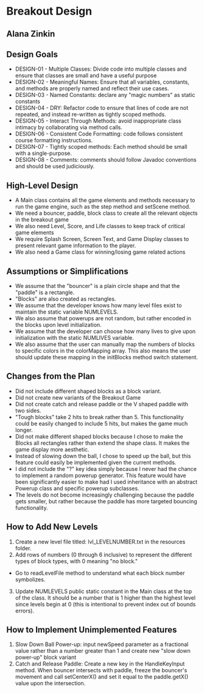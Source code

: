 # Breakout Design
## Alana Zinkin


## Design Goals
* DESIGN-01 - Multiple Classes: Divide code into multiple classes and ensure that classes are small
and have a useful purpose
* DESIGN-02 - Meaningful Names: Ensure that all variables, constants, and methods are properly named
and reflect their use cases.
* DESIGN-03 - Named Constants: declare any "magic numbers" as static constants
* DESIGN-04 - DRY: Refactor code to ensure that lines of code are not repeated, and instead
re-written as tightly scoped methods.
* DESIGN-05 - Interact Through Methods: avoid inappropriate class intimacy by collaborating via method calls.
* DESIGN-06 - Consistent Code Formatting: code follows consistent course formatting instructions.
* DESIGN-07 - Tightly scoped methods: Each method should be small with a single-purpose.
* DESIGN-08 - Comments: comments should follow Javadoc conventions and should be used judiciously. 


## High-Level Design
* A Main class contains all the game elements and methods necessary to run the game engine, such as 
the step method and setScene method. 
* We need a bouncer, paddle, block class to create all the relevant objects in the breakout game
* We also need Level, Score, and Life classes to keep track of critical game elements
* We require Splash Screen, Screen Text, and Game Display classes to present relevant game information 
to the player.
* We also need a Game class for winning/losing game related actions

## Assumptions or Simplifications
* We assume that the "bouncer" is a plain circle shape and that the "paddle" is a rectangle. 
* "Blocks" are also created as rectangles. 
* We assume that the developer knows how many level files exist to maintain the static variable
NUMLEVELS.
* We also assume that powerups are not random, but rather encoded in the blocks upon level initialization.
* We assume that the developer can choose how many lives to give upon initialization with the static NUMLIVES
variable.
* We also assume that the user can manually map the numbers of blocks to specific colors in the colorMapping
array. This also means the user should update these mapping in the initBlocks method switch statement.


## Changes from the Plan
* Did not include different shaped blocks as a block variant.
* Did not create new variants of the Breakout Game
* Did not create catch and release paddle or the V shaped paddle with two sides.
* "Tough blocks" take 2 hits to break rather than 5. This functionality could be easily changed to include 5 hits, but
makes the game much longer.
* Did not make different shaped blocks because I chose to make the Blocks all rectangles rather than extend the 
shape class. It makes the game display more aesthetic.
* Instead of slowing down the ball, I chose to speed up the ball, but this feature could easily be implemented given the current methods.
* I did not include the "?" key idea simply because I never had the chance to implement a random powerup generator. This feature
would have been significantly easier to make had I used inheritance with an abstract Powerup class and specific powerup subclasses.
* The levels do not become increasingly challenging because the paddle gets smaller, but rather because the paddle has more targeted bouncing functionality.


## How to Add New Levels
1. Create a new level file titled: lvl_LEVELNUMBER.txt in the resources folder.
2. Add rows of numbers (0 through 6 inclusive) to represent the different types of block types, with 0 meaning "no block."
* Go to readLevelFile method to understand what each block number symbolizes. 
3. Update NUMLEVELS public static constant in the Main class at the top of the class. It should be a number that
is 1 higher than the highest level since levels begin at 0 (this is intentional to prevent index out of bounds errors).

## How to Implement Unimplemented Features
1. Slow Down Ball Power-up: input newSpeed parameter as a fractional value rather than a number greater than 1 and create new "slow down power-up" block variant
2. Catch and Release Paddle: Create a new key in the HandleKeyInput method. When bouncer intersects with paddle, freeze the bouncer's movement and call setCenterX() and
set it equal to the paddle.getX() value upon the intersection. 
